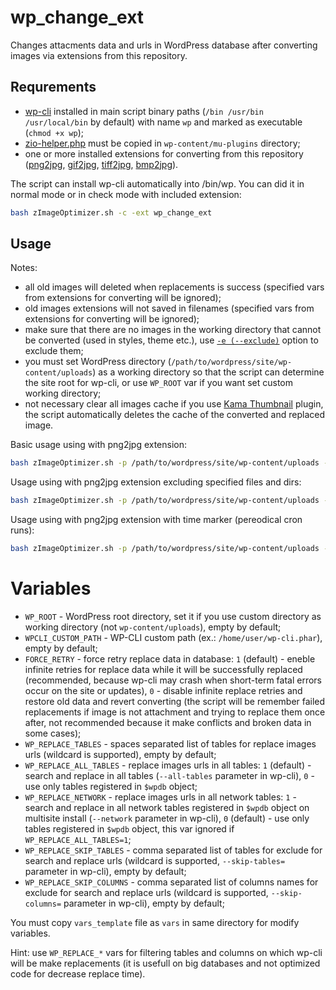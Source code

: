 # wp_change_ext

Changes attacments data and urls in WordPress database after converting images via extensions from this repository.

## Requrements

- [wp-cli](https://raw.githubusercontent.com/wp-cli/builds/gh-pages/phar/wp-cli.phar) installed in main script binary paths (`/bin /usr/bin /usr/local/bin` by default) with name `wp` and marked as executable (`chmod +x wp`);
- [zio-helper.php](https://github.com/zevilz/zImageOptimizer-extensions/blob/master/wp_change_ext/zio-helper.php) must be copied in `wp-content/mu-plugins` directory;
- one or more installed extensions for converting from this repository ([png2jpg](https://github.com/zevilz/zImageOptimizer-extensions#png2jpg), [gif2jpg](https://github.com/zevilz/zImageOptimizer-extensions#gif2jpg), [tiff2jpg](https://github.com/zevilz/zImageOptimizer-extensions#tiff2jpg), [bmp2jpg](https://github.com/zevilz/zImageOptimizer-extensions#bmp2jpg)).

The script can install wp-cli automatically into /bin/wp. You can did it in normal mode or in check mode with included extension:

```bash
bash zImageOptimizer.sh -c -ext wp_change_ext
```

## Usage

Notes:
- all old images will deleted when replacements is success (specified vars from extensions for converting will be ignored);
- old images extensions will not saved in filenames (specified vars from extensions for converting will be ignored);
- make sure that there are no images in the working directory that cannot be converted (used in styles, theme etc.), use [`-e (--exclude)`](https://github.com/zevilz/zImageOptimizer#excluding-foldersfiles-from-search) option to exclude them;
- you must set WordPress directory (`/path/to/wordpress/site/wp-content/uploads`) as a working directory so that the script can determine the site root for wp-cli, or use `WP_ROOT` var if you want set custom working directory;
- not necessary clear all images cache if you use [Kama Thumbnail](https://wordpress.org/plugins/kama-thumbnail/) plugin, the script automatically deletes the cache of the converted and replaced image.

Basic usage using with png2jpg extension:

```bash
bash zImageOptimizer.sh -p /path/to/wordpress/site/wp-content/uploads -ext png2jpg,wp_change_ext
```

Usage using with png2jpg extension excluding specified files and dirs:

```bash
bash zImageOptimizer.sh -p /path/to/wordpress/site/wp-content/uploads -e "site_logo,2021/10/image.png" -ext png2jpg,wp_change_ext
```

Usage using with png2jpg extension with time marker (pereodical cron runs):

```bash
bash zImageOptimizer.sh -p /path/to/wordpress/site/wp-content/uploads -n -m /path/to/marker/directory/markerName -ext png2jpg,wp_change_ext
```

# Variables

- `WP_ROOT` - WordPress root directory, set it if you use custom directory as working directory (not `wp-content/uploads`), empty by default;
- `WPCLI_CUSTOM_PATH` - WP-CLI custom path (ex.: `/home/user/wp-cli.phar`), empty by default;
- `FORCE_RETRY` - force retry replace data in database: `1` (default) - eneble infinite retries for replace data while it will be successfully replaced (recommended, because wp-cli may crash when short-term fatal errors occur on the site or updates), `0` - disable infinite replace retries and restore old data and revert converting (the script will be remember failed replacements if image is not attachment and trying to replace them once after, not recommended because it make conflicts and broken data in some cases);
- `WP_REPLACE_TABLES` - spaces separated list of tables for replace images urls (wildcard is supported), empty by default;
- `WP_REPLACE_ALL_TABLES` - replace images urls in all tables: `1` (default) - search and replace in all tables (`--all-tables` parameter in wp-cli), `0` - use only tables registered in `$wpdb` object;
- `WP_REPLACE_NETWORK` - replace images urls in all network tables: `1` - search and replace in all network tables registered in `$wpdb` object on multisite install (`--network` parameter in wp-cli), `0` (default) - use only tables registered in `$wpdb` object, this var ignored if `WP_REPLACE_ALL_TABLES=1`;
- `WP_REPLACE_SKIP_TABLES` - comma separated list of tables for exclude for search and replace urls (wildcard is supported, `--skip-tables=` parameter in wp-cli), empty by default;
- `WP_REPLACE_SKIP_COLUMNS` - comma separated list of columns names for exclude for search and replace urls (wildcard is supported, `--skip-columns=` parameter in wp-cli), empty by default;

You must copy `vars_template` file as `vars` in same directory for modify variables.

Hint: use `WP_REPLACE_*` vars for filtering tables and columns on which wp-cli will be make replacements (it is usefull on big databases and not optimized code for decrease replace time).
